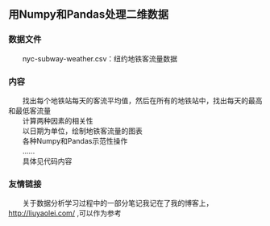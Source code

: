## 用Numpy和Pandas处理二维数据</br>
### 数据文件</br>
　　nyc-subway-weather.csv：纽约地铁客流量数据</br>
### 内容</br>
　　找出每个地铁站每天的客流平均值，然后在所有的地铁站中，找出每天的最高和最低客流量</br>
　　计算两种因素的相关性</br>
　　以日期为单位，绘制地铁客流量的图表</br>
　　各种Numpy和Pandas示范性操作</br>
　　......</br>
　　具体见代码内容</br>
### 友情链接</br>
　　关于数据分析学习过程中的一部分笔记我记在了我的博客上，http://liuyaolei.com/ ,可以作为参考</br>

